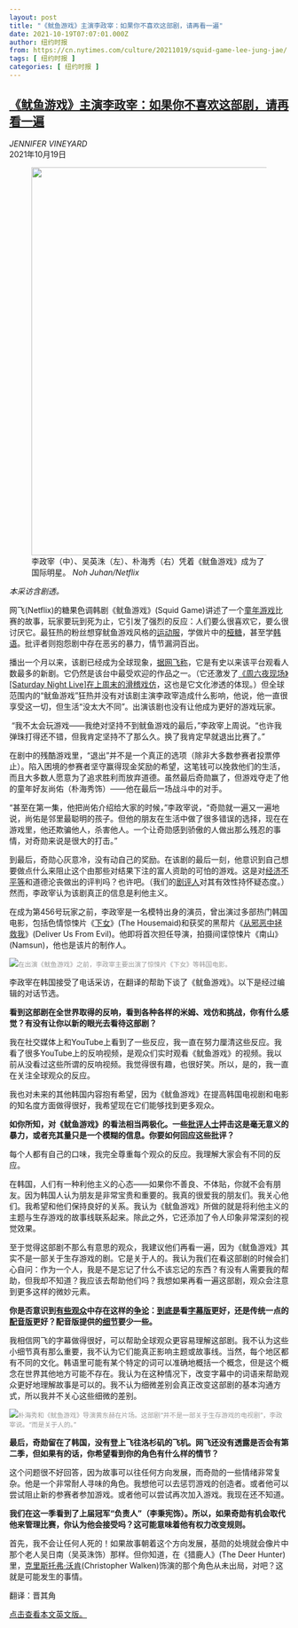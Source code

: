 ```yaml
---
layout: post
title: "《鱿鱼游戏》主演李政宰：如果你不喜欢这部剧，请再看一遍"
date: 2021-10-19T07:07:01.000Z
author: 纽约时报
from: https://cn.nytimes.com/culture/20211019/squid-game-lee-jung-jae/
tags: [ 纽约时报 ]
categories: [ 纽约时报 ]
---
```

<!--1634627221000-->
[《鱿鱼游戏》主演李政宰：如果你不喜欢这部剧，请再看一遍](https://cn.nytimes.com/culture/20211019/squid-game-lee-jung-jae/)
------

<div>
<address>JENNIFER VINEYARD</address><time pudate="2021-10-19 02:32:46" datetime="2021-10-19 02:32:46">2021年10月19日</time><figure><img src="https://images.weserv.nl/?url=static01.nyt.com/images/2021/10/18/arts/18squid-1/18squid-1-master1050.jpg" width="1050" height="700"><figcaption>李政宰（中）、吴英洙（左）、朴海秀（右）凭着《鱿鱼游戏》成为了国际明星。 <cite>Noh Juhan/Netflix</cite></figcaption></figure><section><p><i>本采访含剧透。</i></p><p>网飞(Netflix)的糖果色调韩剧《鱿鱼游戏》(Squid Game)讲述了一个<a rel="noopener noreferrer" target="_blank" href="https://www.wired.com/story/how-to-play-every-game-from-squid-game/" title="Link: https://www.wired.com/story/how-to-play-every-game-from-squid-game/">童年游戏</a>比赛的故事，玩家要玩到死为止，它引发了强烈的反应：人们要么很喜欢它，要么很讨厌它。最狂热的粉丝想穿鱿鱼游戏风格的<a href="https://www.nytimes.com/2021/10/12/fashion/squid-game-track-suits.html" title="Link: https://www.nytimes.com/2021/10/12/fashion/squid-game-track-suits.html">运动服</a>，学做片中的<a href="https://www.nytimes.com/2021/10/05/dining/squid-game-netflix-dalgona-candy.html">桠糖</a>，甚至学<a rel="noopener noreferrer" target="_blank" href="https://theweek.com/culture/1005911/netflixs-squid-game-could-be-inspiring-a-wave-of-korean-language-learning">韩语</a>。批评者则抱怨剧中存在恶劣的暴力，情节漏洞百出。</p><p>播出一个月以来，该剧已经成为全球现象，<a rel="noopener noreferrer" target="_blank" href="https://twitter.com/netflix/status/1448045816308961280">据网飞称</a>，它是有史以来该平台观看人数最多的新剧。它仍然是该台中最受欢迎的作品之一。（它还激发了<a href="https://www.nytimes.com/2021/10/17/arts/television/saturday-night-live-gruden.html" title="Link: https://www.nytimes.com/2021/10/17/arts/television/saturday-night-live-gruden.html">《周六夜现场》[Saturday Night Live]在上周末的滑稽戏仿</a>，这也是它文化渗透的体现。）但全球范围内的“鱿鱼游戏”狂热并没有对该剧主演李政宰造成什么影响，他说，他一直很享受这一切，但生活“没太大不同”。出演该剧也没有让他成为更好的游戏玩家。</p><p> “我不太会玩游戏——我绝对坚持不到鱿鱼游戏的最后，”李政宰上周说。“也许我弹珠打得还不错，但我肯定坚持不了那么久。换了我肯定早就退出比赛了。”</p><p>在剧中的残酷游戏里，“退出”并不是一个真正的选项（除非大多数参赛者投票停止）。陷入困境的参赛者坚守赢得现金奖励的希望，这笔钱可以挽救他们的生活，而且大多数人愿意为了追求胜利而放弃道德。虽然最后奇勋赢了，但游戏夺走了他的童年好友尚佑（朴海秀饰）——他在最后一场战斗中的对手。</p><p>“甚至在第一集，他把尚佑介绍给大家的时候，”李政宰说，“奇勋就一遍又一遍地说，尚佑是邻里最聪明的孩子。但他的朋友在生活中做了很多错误的选择，现在在游戏里，他还欺骗他人，杀害他人。一个让奇勋感到骄傲的人做出那么残忍的事情，对奇勋来说是很大的打击。”</p><p>到最后，奇勋心灰意冷，没有动自己的奖励。在该剧的最后一刻，他意识到自己想要做点什么来阻止这个由那些对结果下注的富人资助的可怕的游戏。这是对<a href="https://cn.nytimes.com/asia-pacific/20211012/squid-game-netflix-inequality/" title="Link: https://cn.nytimes.com/asia-pacific/20211012/squid-game-netflix-inequality/">经济不平等</a>和道德沦丧做出的评判吗？也许吧。（我们的<a href="https://cn.nytimes.com/culture/20211015/squid-game-violence/">剧评人</a>对其有效性持怀疑态度。）然而，李政宰认为该剧真正的信息是利他主义。</p><p>在成为第456号玩家之前，李政宰是一名模特出身的演员，曾出演过多部热门韩国电影，包括色情惊悚片《<a href="https://www.nytimes.com/2011/01/21/movies/21house.html">下女</a>》(The Housemaid)和获奖的黑帮片《<a href="https://www.nytimes.com/2021/08/13/movies/action-movies-streaming.html">从邪恶中拯救我</a>》(Deliver Us From Evil)。他即将首次担任导演，拍摄间谍惊悚片《南山》(Namsun)，他也是该片的制作人。</p><p><img src="https://images.weserv.nl/?url=static01.nyt.com/images/2021/10/18/arts/18squid-2/merlin_41722225_0e8461e4-3a4f-49d2-8b29-957c605bb207-master1050.jpg"><small style="color: #999;">在出演《鱿鱼游戏》之前，李政宰主要出演了惊悚片《下女》等韩国电影。</small></p><p>李政宰在韩国接受了电话采访，在翻译的帮助下谈了《鱿鱼游戏》。以下是经过编辑的对话节选。</p><p><b>看到这部剧在全世界取得的反响，看到各种各样的米姆、戏仿和挑战，你有什么感觉？有没有让你以新的眼光去看待这部剧？</b></p><p>我在社交媒体上和YouTube上看到了一些反应，我一直在努力厘清这些反应。我看了很多YouTube上的反响视频，是观众们实时观看《鱿鱼游戏》的视频。我以前从没看过这些所谓的反响视频。我觉得很有趣，也很好笑。所以，是的，我一直在关注全球观众的反应。</p><p>我也对未来的其他韩国内容抱有希望，因为《鱿鱼游戏》在提高韩国电视剧和电影的知名度方面做得很好，我希望现在它们能够找到更多观众。</p><p><b>如你所知，对《鱿鱼游戏》的看法相当两极化。一些</b><a href="https://cn.nytimes.com/culture/20211015/squid-game-violence/"><b>批评人士</b></a><b>抨击这是毫无意义的暴力，或者充其量只是一个模糊的信息。你要如何回应这些批评？</b></p><p>每个人都有自己的口味，我完全尊重每个观众的反应。我理解大家会有不同的反应。</p><p>在韩国，人们有一种利他主义的心态——如果你不善良、不体贴，你就不会有朋友。因为韩国人认为朋友是非常宝贵和重要的。我真的很爱我的朋友们。我关心他们。我希望和他们保持良好的关系。我认为《鱿鱼游戏》所做的就是将利他主义的主题与生存游戏的故事线联系起来。除此之外，它还添加了令人印象非常深刻的视觉效果。</p><p>至于觉得这部剧不那么有意思的观众，我建议他们再看一遍，因为《鱿鱼游戏》其实不是一部关于生存游戏的剧。它是关于人的。我认为我们在看这部剧的时候会扪心自问：作为一个人，我是不是忘记了什么不该忘记的东西？有没有人需要我的帮助，但我却不知道？我应该去帮助他们吗？我想如果再看一遍这部剧，观众会注意到更多这样的微妙元素。</p><p><b>你是否意识到</b><a rel="noopener noreferrer" target="_blank" href="https://www.tiktok.com/@youngmimayer/video/7013820557414141189?lang=en&is_copy_url=1&is_from_webapp=v1"><b>有些观众</b></a><b>中存在这样的</b><a rel="noopener noreferrer" target="_blank" href="https://twitter.com/TaikaWaititi/status/1444805959902060544"><b>争论</b></a><b>：</b><a rel="noopener noreferrer" target="_blank" href="https://twitter.com/KonekoKittenYT/status/1443214385573507074"><b>到底是</b></a><b>看</b><a rel="noopener noreferrer" target="_blank" href="https://www.cnet.com/news/still-watching-squid-game-on-netflix-change-this-subtitle-setting-right-away/"><b>字幕版</b></a><b>更好，还是传统一点的</b><a rel="noopener noreferrer" target="_blank" href="https://twitter.com/TearofGrace/status/1441940253154086913"><b>配音版</b></a><b>更好？配音版提供的</b><a rel="noopener noreferrer" target="_blank" href="https://nextshark.com/squid-game-cultural-breakdown/"><b>细节</b></a><b>要少一些。</b></p><p>我相信网飞的字幕做得很好，可以帮助全球观众更容易理解这部剧。我不认为这些小细节真有那么重要，我不认为它们能真正影响主题或故事线。当然，每个地区都有不同的文化。韩语里可能有某个特定的词可以准确地概括一个概念，但是这个概念在世界其他地方可能不存在。我认为在这种情况下，改变字幕中的词语来帮助观众更好地理解故事是可以的。我不认为细微差别会真正改变这部剧的基本沟通方式，所以我并不关心这些细微的差别。</p><p><img src="https://images.weserv.nl/?url=static01.nyt.com/images/2021/10/18/arts/18squid-3/18squid-3-master1050.jpg"><small style="color: #999;">朴海秀和《鱿鱼游戏》导演黄东赫在片场。这部剧“并不是一部关于生存游戏的电视剧”，李政宰说。“而是关于人的。”</small></p><p><b>最后，奇勋留在了韩国，没有登上飞往洛杉矶的飞机。网飞还没有透露是否会有第二季，但如果有的话，你希望看到你的角色有什么样的情节？</b></p><p>这个问题很不好回答，因为故事可以往任何方向发展，而奇勋的一些情绪非常复杂。他是一个非常耐人寻味的角色。我想他可以去惩罚游戏的创造者。或者他可以尝试阻止新的参赛者参加游戏。或者他可以尝试再次加入游戏。我现在还不知道。</p><p><b>我们在这一季看到了上届冠军“负责人”（李秉宪饰）。所以，如果奇勋有机会取代他来管理比赛，你认为他会接受吗？这可能意味着他有权力改变规则。</b></p><p>首先，我不会让任何人死的！如果故事朝着这个方向发展，基勋的处境就会像片中那个老人吴日南（吴英洙饰）那样。但你知道，在《猎鹿人》(The Deer Hunter)里，<a rel="noopener noreferrer" target="_blank" href="https://www.youtube.com/watch?v=ytg80HJWLlY">克里斯托弗·沃肯</a>(Christopher Walken)饰演的那个角色从未出局，对吧？这就是可能发生的事情。</p></section><footer><p>翻译：晋其角</p><p><a rel="nofollow" target="_blank" href="https://www.nytimes.com/2021/10/18/arts/television/squid-game-lee-jung-jae.html">点击查看本文英文版。</a></p></footer>
</div>

